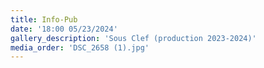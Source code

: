 ```yaml
---
title: Info-Pub
date: '18:00 05/23/2024'
gallery_description: 'Sous Clef (production 2023-2024)'
media_order: 'DSC_2658 (1).jpg'
---
```


